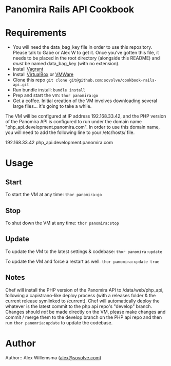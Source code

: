 # Panomira Rails API Cookbook

# Requirements

- You will need the data_bag_key file in order to use this repository. Please talk to Gabe or Alex W to get it. Once
you've gotten this file, it needs to be placed in the root directory (alongside this README) and _must_ be named data_bag_key (with no extension).
- Install [Vagrant](http://www.vagrantup.com/downloads.html)
- Install [VirtualBox](https://www.virtualbox.org/wiki/Downloads) or [VMWare](http://www.vmware.com/products/fusion/)
- Clone this repo `git clone git@github.com:sovolve/cookbook-rails-api.git`
- Run bundle install: `bundle install`
- Prep and start the vm: `thor panomira:go`
- Get a coffee. Initial creation of the VM involves downloading several large files... it's going to take a while.

The VM will be configured at IP address 192.168.33.42, and the PHP version of the Panomira API is configured to run
under the domain name "php_api.development.panomira.com". In order to use this domain name, you will need to add the
following line to your /etc/hosts/ file.

   192.168.33.42 php_api.development.panomira.com 

# Usage

## Start

To start the VM at any time: `thor panomira:go` 

## Stop

To shut down the VM at any time: `thor panomira:stop` 

## Update
To update the VM to the latest settings & codebase: `thor panomira:update`

To update the VM and force a restart as well: `thor panomira:update true`

## Notes
Chef will install the PHP version of the Panomira API to /data/web/php_api, following a capistrano-like deploy 
process (with a releases folder & the current release symlinked to /current). Chef will automatically deploy the
whatever is the latest commit to the php api repo's "develop" branch. Changes should _not_ be made directly on 
the VM, please make changes and commit / merge them to the develop branch on the PHP api repo and then run 
`thor panomria:update` to update the codebase.

# Author

Author:: Alex Willemsma (<alex@sovolve.com>)
